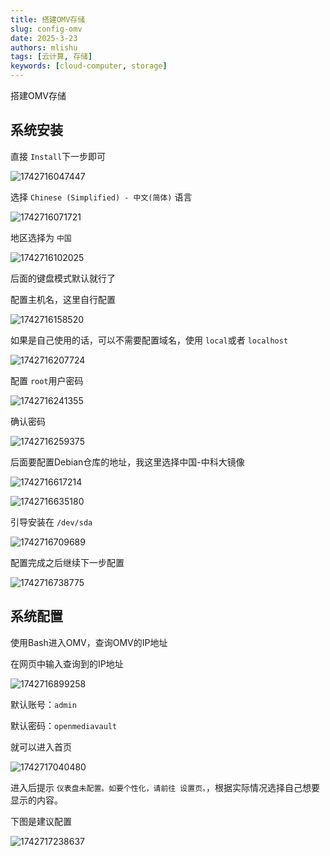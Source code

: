 ```yaml
---
title: 搭建OMV存储
slug: config-omv
date: 2025-3-23
authors: mlishu
tags: [云计算, 存储]
keywords: [cloud-computer, storage]
---
```

搭建OMV存储

<!-- truncate -->

## 系统安装

直接 `Install`下一步即可

![1742716047447](https://www.mlishu.xyz/images/blog/CloudComputer/09-storage-omv/1742716047447.png)

选择 `Chinese (Simplified) - 中文(简体)` 语言

![1742716071721](https://www.mlishu.xyz/images/blog/CloudComputer/09-storage-omv/1742716071721.png)

地区选择为 `中国`

![1742716102025](https://www.mlishu.xyz/images/blog/CloudComputer/09-storage-omv/1742716102025.png)

后面的键盘模式默认就行了

配置主机名，这里自行配置

![1742716158520](https://www.mlishu.xyz/images/blog/CloudComputer/09-storage-omv/1742716158520.png)

如果是自己使用的话，可以不需要配置域名，使用 `local`或者 `localhost`

![1742716207724](https://www.mlishu.xyz/images/blog/CloudComputer/09-storage-omv/1742716207724.png)

配置 `root`用户密码

![1742716241355](https://www.mlishu.xyz/images/blog/CloudComputer/09-storage-omv/1742716241355.png)

确认密码

![1742716259375](https://www.mlishu.xyz/images/blog/CloudComputer/09-storage-omv/1742716259375.png)

后面要配置Debian仓库的地址，我这里选择中国-中科大镜像

![1742716617214](https://www.mlishu.xyz/images/blog/CloudComputer/09-storage-omv/1742716617214.png)

![1742716635180](https://www.mlishu.xyz/images/blog/CloudComputer/09-storage-omv/1742716635180.png)

引导安装在 `/dev/sda`

![1742716709689](https://www.mlishu.xyz/images/blog/CloudComputer/09-storage-omv/1742716709689.png)

配置完成之后继续下一步配置

![1742716738775](https://www.mlishu.xyz/images/blog/CloudComputer/09-storage-omv/1742716738775.png)

## 系统配置

使用Bash进入OMV，查询OMV的IP地址

在网页中输入查询到的IP地址

![1742716899258](https://www.mlishu.xyz/images/blog/CloudComputer/09-storage-omv/1742716899258.png)

默认账号：`admin`

默认密码：`openmediavault`

就可以进入首页

![1742717040480](https://www.mlishu.xyz/images/blog/CloudComputer/09-storage-omv/1742717040480.png)

进入后提示 `仪表盘未配置。如要个性化，请前往 设置页。`，根据实际情况选择自己想要显示的内容。

下图是建议配置

![1742717238637](https://www.mlishu.xyz/images/blog/CloudComputer/09-storage-omv/1742717238637.png)
